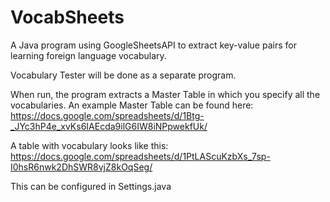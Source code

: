 # VocabSheets
A Java program using GoogleSheetsAPI to extract key-value pairs for learning foreign language vocabulary.

Vocabulary Tester will be done as a separate program.

When run, the program extracts a Master Table in which you specify all the vocabularies.
An example Master Table can be found here: https://docs.google.com/spreadsheets/d/1Btg-_JYc3hP4e_xvKs6IAEcda9ilG6IW8iNPpwekfUk/

A table with vocabulary looks like this:
https://docs.google.com/spreadsheets/d/1PtLAScuKzbXs_7sp-I0hsR6nwk2DhSWR8vjZ8kOqSeg/

This can be configured in Settings.java
